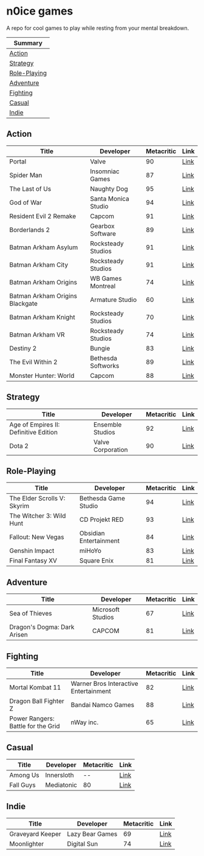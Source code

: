 # n0ice games
A repo for cool games to play while resting from your mental breakdown.

|Summary|
|---|
|[Action](#action)|
|[Strategy](#strategy)|
|[Role-Playing](#role-playing)|
|[Adventure](#Adventure)|
|[Fighting](#Fighting)|
|[Casual](#Casual)|
|[Indie](#Indie)|

## Action
|Title|Developer|Metacritic|Link
|---|---|---|---|
|Portal|Valve|90|[Link](https://store.steampowered.com/app/400/Portal/)|
|Spider Man|Insomniac Games|87|[Link](https://store.playstation.com/pt-br/product/UP9000-CUSA02299_00-MARVELSSMGOTY000)
|The Last of Us|Naughty Dog|95|[Link](https://store.playstation.com/pt-br/product/UP9000-CUSA00552_00-THELASTOFUS00000)|
|God of War|Santa Monica Studio|94|[Link](https://store.playstation.com/pt-br/product/UP9000-CUSA07408_00-00000000GODOFWAR)|
|Resident Evil 2 Remake|Capcom|91|[Link](https://store.playstation.com/pt-br/product/UP0102-CUSA09193_00-BH2R000000000001)|
|Borderlands 2|Gearbox Software|89|[Link](https://store.steampowered.com/app/49520/Borderlands_2/)|
|Batman Arkham Asylum|Rocksteady Studios|91|[Link](https://store.steampowered.com/app/35140/Batman_Arkham_Asylum_Game_of_the_Year_Edition/)|
|Batman Arkham City|Rocksteady Studios|91|[Link](https://store.steampowered.com/app/200260/Batman_Arkham_City__Game_of_the_Year_Edition/)|
|Batman Arkham Origins|WB Games Montreal|74|[Link](https://store.steampowered.com/app/209000/Batman_Arkham_Origins/)|
|Batman Arkham Origins Blackgate|Armature Studio|60|[Link](https://store.steampowered.com/app/267490/Batman_Arkham_Origins_Blackgate__Deluxe_Edition/)|
|Batman Arkham Knight|Rocksteady Studios|70|[Link](https://store.steampowered.com/app/208650/Batman_Arkham_Knight/)|
|Batman Arkham VR|Rocksteady Studios|74|[Link](https://store.steampowered.com/app/502820/Batman_Arkham_VR/)|
|Destiny 2|Bungie|83|[Link](https://store.steampowered.com/app/1085660/Destiny_2/)|
|The Evil Within 2|Bethesda Softworks|89|[Link](https://store.playstation.com/pt-br/product/UP1003-CUSA06166_00-PRJGDN0000000000)|
|Monster Hunter: World|Capcom|88|[Link](https://store.steampowered.com/app/582010/Monster_Hunter_World/)|

## Strategy
|Title|Developer|Metacritic|Link
|---|---|---|---|
|Age of Empires II: Definitive Edition|Ensemble Studios|92|[Link](https://www.ageofempires.com/games/aoeiide/)|
|Dota 2|Valve Corporation|90|[Link](http://www.dota2.com/)|

## Role-Playing
|Title|Developer|Metacritic|Link|
|---|---|---|---|
|The Elder Scrolls V: Skyrim|Bethesda Game Studio|94|[Link](https://store.steampowered.com/app/72850/The_Elder_Scrolls_V_Skyrim/)|
|The Witcher 3: Wild Hunt|CD Projekt RED|93|[Link](https://store.steampowered.com/app/292030/The_Witcher_3_Wild_Hunt)|
|Fallout: New Vegas|Obsidian Entertainment|84|[Link](https://store.steampowered.com/app/22380/Fallout_New_Vegas/)|
|Genshin Impact| miHoYo|83|[Link](https://genshin.mihoyo.com/en)|
|Final Fantasy XV|Square Enix|81|[Link](https://store.steampowered.com/agecheck/app/637650/)|

## Adventure
|Title|Developer|Metacritic|Link|
|---|---|---|---|
|Sea of Thieves|Microsoft Studios|67|[Link](https://www.microsoft.com/en-nz/store/r/sea-of-thieves-anniversary-edition/9pcd5s0dmf5z?rtc=1&wa=wsignin1.0&activetab=pivot:overviewtab)|
|Dragon's Dogma: Dark Arisen|CAPCOM|81|[Link](https://store.steampowered.com/app/367500/Dragons_Dogma_Dark_Arisen/)|

## Fighting
|Title|Developer|Metacritic|Link|
|---|---|---|---|
|Mortal Kombat 11|Warner Bros Interactive Entertainment|82|[Link](https://www.mortalkombat.com/)|
|Dragon Ball Fighter Z|Bandai Namco Games|88|[Link](https://www.bandainamcoent.com/games/dragon-ball-fighterz)|
|Power Rangers: Battle for the Grid|nWay inc.|65|[Link](https://store.steampowered.com/app/1110100/Power_Rangers_Battle_for_the_Grid/)

## Casual
|Title|Developer|Metacritic|Link|
|---|---|---|---|
|Among Us|Innersloth|--|[Link](https://store.steampowered.com/app/945360/Among_Us/)|
|Fall Guys|Mediatonic|80|[Link](https://store.steampowered.com/app/1097150/Fall_Guys_Ultimate_Knockout/)

## Indie
|Title|Developer|Metacritic|Link|
|---|---|---|---|
|Graveyard Keeper|Lazy Bear Games|69|[Link](https://store.steampowered.com/app/599140/Graveyard_Keeper/)
|Moonlighter|Digital Sun|74|[Link](https://store.steampowered.com/app/606150/Moonlighter/)